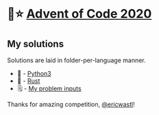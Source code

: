 # 🎄⭐️ [Advent of Code 2020](https://adventofcode.com/2020)

## My solutions

Solutions are laid in folder-per-language manner.

- 🐍 - [Python3](https://github.com/maddenvvs/advent-of-code-2020/tree/main/Python3)
- 🦀 - [Rust](https://github.com/maddenvvs/advent-of-code-2020/tree/main/Rust)
- 🗒 - [My problem inputs](https://github.com/maddenvvs/advent-of-code-2020/tree/main/input)

Thanks for amazing competition, [@ericwastl](https://twitter.com/ericwastl)!